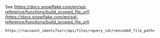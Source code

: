 See [https://docs.snowflake.com/en/sql-reference/functions/build_scoped_file_url](https://docs.snowflake.com/en/sql-reference/functions/build_scoped_file_url)
```
https://<account_identifier>/api/files/<query_id>/<encoded_file_path>
```
